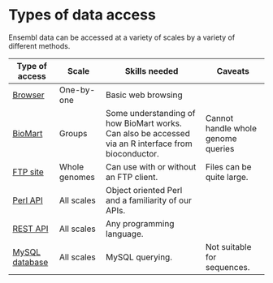 # Types of data access

Ensembl data can be accessed at a variety of scales by a variety of different methods.

| Type of access | Scale | Skills needed | Caveats |
| --- | --- | --- | --- |
| [Browser](browser.md) | One-by-one | Basic web browsing | |
| [BioMart](biomart.md) | Groups | Some understanding of how BioMart works. Can also be accessed via an R interface from bioconductor. | Cannot handle whole genome queries |
| [FTP site](ftp.md) | Whole genomes | Can use with or without an FTP client. | Files can be quite large. |
| [Perl API](perl_api.md) | All scales | Object oriented Perl and a familiarity of our APIs. | |
| [REST API](rest_api.md) | All scales | Any programming language. | |
| [MySQL database](mysql.md) | All scales | MySQL querying. | Not suitable for sequences. |
